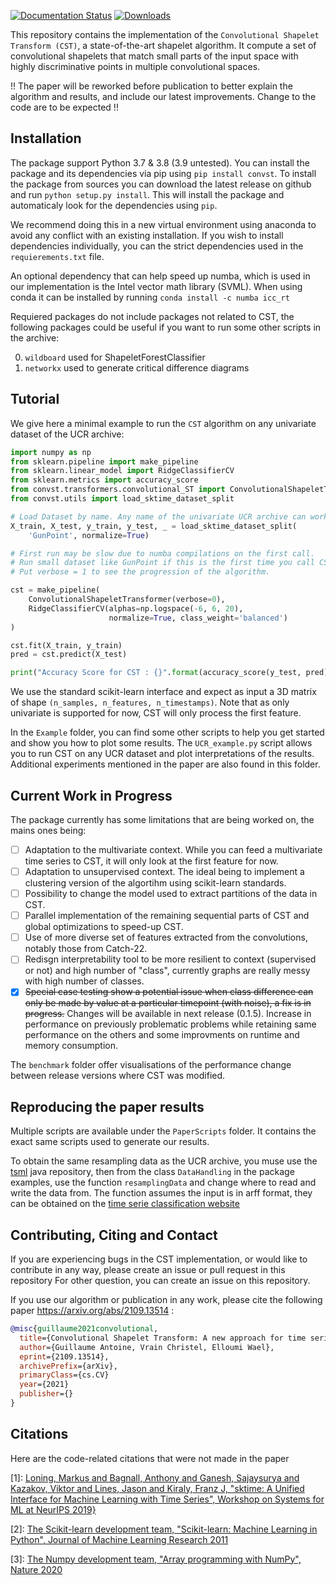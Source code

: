 [![Documentation Status](https://readthedocs.org/projects/convst/badge/?version=latest)](https://convst.readthedocs.io/en/latest/?badge=latest) [![Downloads](https://pepy.tech/badge/convst)](https://pepy.tech/project/convst)

This repository contains the implementation of the `Convolutional Shapelet Transform (CST)`, a state-of-the-art shapelet algorithm.
It compute a set of convolutional shapelets that match small parts of the input space with highly discriminative points in multiple convolutional spaces.

!! The paper will be reworked before publication to better explain the algorithm and results, and include our latest improvements. Change to the code are to be expected !!

## Installation

The package support Python 3.7 & 3.8 (3.9 untested).  You can install the package and its dependencies via pip using `pip install convst`. To install the package from sources you can download the latest release on github and run `python setup.py install`. This will install the package and automaticaly look for the dependencies using `pip`. 

We recommend doing this in a new virtual environment using anaconda to avoid any conflict with an existing installation. If you wish to install dependencies individually, you can the strict dependencies used in the `requierements.txt` file.

An optional dependency that can help speed up numba, which is used in our implementation is the Intel vector math library (SVML). When using conda it can be installed by running `conda install -c numba icc_rt`

Requiered packages do not include packages not related to CST, the following packages could be useful if you want to run some other scripts in the archive:

0. `wildboard` used for ShapeletForestClassifier
1. `networkx` used to generate critical difference diagrams

## Tutorial
We give here a minimal example to run the `CST` algorithm on any univariate dataset of the UCR archive:

```python
import numpy as np
from sklearn.pipeline import make_pipeline
from sklearn.linear_model import RidgeClassifierCV
from sklearn.metrics import accuracy_score
from convst.transformers.convolutional_ST import ConvolutionalShapeletTransformer
from convst.utils import load_sktime_dataset_split

# Load Dataset by name. Any name of the univariate UCR archive can work.
X_train, X_test, y_train, y_test, _ = load_sktime_dataset_split(
    'GunPoint', normalize=True)

# First run may be slow due to numba compilations on the first call. 
# Run small dataset like GunPoint if this is the first time you call CST on your system.
# Put verbose = 1 to see the progression of the algorithm.

cst = make_pipeline(
    ConvolutionalShapeletTransformer(verbose=0),
    RidgeClassifierCV(alphas=np.logspace(-6, 6, 20),
                      normalize=True, class_weight='balanced')
)

cst.fit(X_train, y_train)
pred = cst.predict(X_test)

print("Accuracy Score for CST : {}".format(accuracy_score(y_test, pred)))
```

We use the standard scikit-learn interface and expect as input a 3D matrix of shape `(n_samples, n_features, n_timestamps)`. Note that as only univariate is supported for now, CST will only process the first feature.

In the `Example` folder, you can find some other scripts to help you get started and show you how to plot some results. The `UCR_example.py` script allows you to run CST on any UCR dataset and plot interpretations of the results.
Additional experiments mentioned in the paper are also found in this folder.

## Current Work in Progress

The package currently has some limitations that are being worked on, the mains ones being:

- [ ] Adaptation to the multivariate context. While you can feed a multivariate time series to CST, it will only look at the first feature for now.
- [ ] Adaptation to unsupervised context. The ideal being to implement a clustering version of the algortihm using scikit-learn standards.
- [ ] Possibility to change the model used to extract partitions of the data in CST.
- [ ] Parallel implementation of the remaining sequential parts of CST and global optimizations to speed-up CST.
- [ ] Use of more diverse set of features extracted from the convolutions, notably those from Catch-22.
- [ ] Redisgn interpretability tool to be more resilient to context (supervised or not) and high number of "class", currently graphs are really messy with high number of classes.
- [X] ~~Special case testing show a potential issue when class difference can only be made by value at a particular timepoint (with noise), a fix is in progress.~~ Changes will be available in next release (0.1.5). Increase in performance on previously problematic problems while retaining same performance on the others and some improvments on runtime and memory consumption. 

The `benchmark` folder offer visualisations of the performance change between release versions where CST was modified.

## Reproducing the paper results

Multiple scripts are available under the `PaperScripts` folder. It contains the exact same scripts used to generate our results.

To obtain the same resampling data as the UCR archive, you muse use the [tsml](https://github.com/uea-machine-learning/tsml/blob/master/src/main/java/examples/DataHandling.java) java repository, then from the class `DataHandling` in the package examples, use the function `resamplingData` and change where to read and write the data from. The function assumes the input is in arff format, they can be obtained on the [time serie classification website](http://www.timeseriesclassification.com/)

## Contributing, Citing and Contact

If you are experiencing bugs in the CST implementation, or would like to contribute in any way, please create an issue or pull request in this repository
For other question, you can create an issue on this repository.

If you use our algorithm or publication in any work, please cite the following paper https://arxiv.org/abs/2109.13514 :
```bibtex
@misc{guillaume2021convolutional,
  title={Convolutional Shapelet Transform: A new approach for time series shapelets},
  author={Guillaume Antoine, Vrain Christel, Elloumi Wael},
  eprint={2109.13514},
  archivePrefix={arXiv},
  primaryClass={cs.CV}
  year={2021}
  publisher={}
}
```
## Citations

Here are the code-related citations that were not made in the paper

[1]: [Loning, Markus and Bagnall, Anthony and Ganesh, Sajaysurya and Kazakov, Viktor and Lines, Jason and Kiraly, Franz J, "sktime: A Unified Interface for Machine Learning with Time Series", Workshop on Systems for ML at NeurIPS 2019}](https://www.sktime.org/en/latest/)


[2]: [The Scikit-learn development team, "Scikit-learn: Machine Learning in Python", Journal of Machine Learning Research 2011](https://scikit-learn.org/stable/)


[3]: [The Numpy development team, "Array programming with NumPy", Nature 2020](https://numpy.org/)

